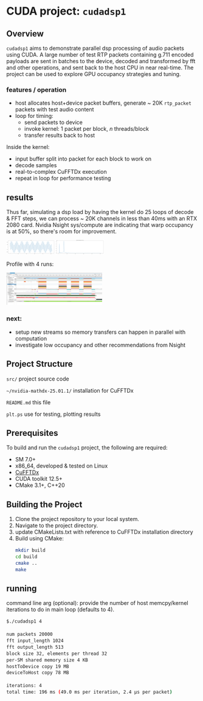 # CUDA project: `cudadsp1`

## Overview

`cudadsp1` aims to demonstrate parallel dsp processing of audio packets using CUDA.
A large number of test RTP packets containing g.711 encoded payloads are sent in batches to the device, decoded 
and transformed by fft and other operations, and sent back to the host CPU in near real-time.
The project can be used to explore GPU occupancy strategies and tuning. 

### features / operation

- host allocates host+device packet buffers, generate ~ 20K `rtp_packet` packets with test audio content
- loop for timing:
  - send packets to device
  - invoke kernel: 1 packet per block, _n_ threads/block
  - transfer results back to host

Inside the kernel:
- input buffer split into packet for each block to work on
- decode samples
- real-to-complex CuFFTDx execution
- repeat in loop for performance testing

## results

Thus far, simulating a dsp load by having the kernel do 25 loops of decode & FFT steps, we can process ~ 20K channels
in less than 40ms with an RTX 2080 card.  Nvidia Nsight sys/compute are indicating that warp occupancy is at 50%, so
there's room for improvement.

<img height="50%" width="25%" src="doc/testsignal1.png"/>
<img height="50%" width="25%" src="doc/spectrum1.png"/>

Profile with 4 runs:

<img height="50%" width="50%" src="doc/nsys-fftbatches.png"/>

### next:
- setup new streams so memory transfers can happen in parallel with computation
- investigate low occupancy and other recommendations from Nsight


## Project Structure

`src/` project source code

`~/nvidia-mathdx-25.01.1/` installation for CuFFTDx

`README.md` this file

`plt.ps` use for testing, plotting results

## Prerequisites

To build and run the `cudadsp1` project, the following are required:

- SM 7.0+
- x86_64, developed & tested on Linux
- [CuFFTDx](https://docs.nvidia.com/cuda/cufftdx/index.html)
- CUDA toolkit 12.5+ 
- CMake 3.1+, C++20

## Building the Project

1. Clone the project repository to your local system.
2. Navigate to the project directory.
3. update CMakeLists.txt with reference to CuFFTDx installation directory
4. Build using CMake:
   ```bash
   mkdir build
   cd build
   cmake ..
   make
   ```
## running
command line arg (optional): provide the number of host memcpy/kernel iterations to do in main loop (defaults to 4).
```bash
$./cudadsp1 4

num packets 20000
fft input_length 1024
fft output_length 513
block size 32, elements per thread 32
per-SM shared memory size 4 KB
hostToDevice copy 19 MB
deviceToHost copy 78 MB

iterations: 4
total time: 196 ms (49.0 ms per iteration, 2.4 μs per packet)
```
